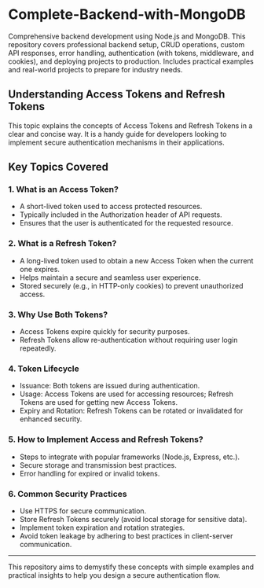 # Complete-Backend-with-MongoDB
Comprehensive backend development using Node.js and MongoDB. This repository covers professional backend setup, CRUD operations, custom API responses, error handling, authentication (with tokens, middleware, and cookies), and deploying projects to production. Includes practical examples and real-world projects to prepare for industry needs.



## Understanding Access Tokens and Refresh Tokens

This topic explains the concepts of Access Tokens and Refresh Tokens in a clear and concise way. It is a handy guide for developers looking to implement secure authentication mechanisms in their applications.

## Key Topics Covered

### 1. **What is an Access Token?**
- A short-lived token used to access protected resources.
- Typically included in the Authorization header of API requests.
- Ensures that the user is authenticated for the requested resource.

### 2. **What is a Refresh Token?**
- A long-lived token used to obtain a new Access Token when the current one expires.
- Helps maintain a secure and seamless user experience.
- Stored securely (e.g., in HTTP-only cookies) to prevent unauthorized access.

### 3. **Why Use Both Tokens?**
- Access Tokens expire quickly for security purposes.
- Refresh Tokens allow re-authentication without requiring user login repeatedly.

### 4. **Token Lifecycle**
- Issuance: Both tokens are issued during authentication.
- Usage: Access Tokens are used for accessing resources; Refresh Tokens are used for getting new Access Tokens.
- Expiry and Rotation: Refresh Tokens can be rotated or invalidated for enhanced security.

### 5. **How to Implement Access and Refresh Tokens?**
- Steps to integrate with popular frameworks (Node.js, Express, etc.).
- Secure storage and transmission best practices.
- Error handling for expired or invalid tokens.

### 6. **Common Security Practices**
- Use HTTPS for secure communication.
- Store Refresh Tokens securely (avoid local storage for sensitive data).
- Implement token expiration and rotation strategies.
- Avoid token leakage by adhering to best practices in client-server communication.

---

This repository aims to demystify these concepts with simple examples and practical insights to help you design a secure authentication flow.
